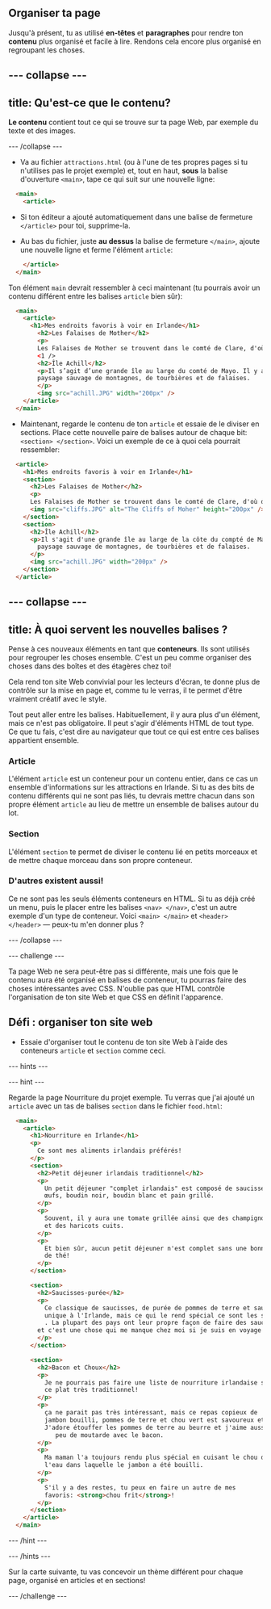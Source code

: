## Organiser ta page

Jusqu'à présent, tu as utilisé **en-têtes** et **paragraphes** pour rendre ton **contenu** plus organisé et facile à lire. Rendons cela encore plus organisé en regroupant les choses.

## \--- collapse \---

## title: Qu'est-ce que le contenu?

**Le contenu** contient tout ce qui se trouve sur ta page Web, par exemple du texte et des images.

\--- /collapse \---

+ Va au fichier `attractions.html` (ou à l'une de tes propres pages si tu n'utilises pas le projet exemple) et, tout en haut, **sous** la balise d'ouverture `<main>`, tape ce qui suit sur une nouvelle ligne: 

```html
  <main>
    <article>
```

+ Si ton éditeur a ajouté automatiquement dans une balise de fermeture `</article>` pour toi, supprime-la.

+ Au bas du fichier, juste **au dessus** la balise de fermeture `</main>`, ajoute une nouvelle ligne et ferme l'élément `article`:

```html
    </article>
  </main>
```

Ton élément `main` devrait ressembler à ceci maintenant (tu pourrais avoir un contenu différent entre les balises `article` bien sûr):

```html
  <main>
    <article>
      <h1>Mes endroits favoris à voir en Irlande</h1>
        <h2>Les Falaises de Mother</h2>
        <p>
        Les Falaises de Mother se trouvent dans le comté de Clare, d'où je viens. Regarde comme ils sont cool!</p>
        <1 />
        <h2>Île Achill</h2>
        <p>Il s’agit d’une grande île au large du comté de Mayo. Il y a un magnifique
        paysage sauvage de montagnes, de tourbières et de falaises.
        </p>
        <img src="achill.JPG" width="200px" />
    </article>
  </main>
```

+ Maintenant, regarde le contenu de ton `article` et essaie de le diviser en sections. Place cette nouvelle paire de balises autour de chaque bit: `<section> </section>`. Voici un exemple de ce à quoi cela pourrait ressembler:

```html
  <article>
    <h1>Mes endroits favoris à voir en Irlande</h1>
    <section>
      <h2>Les Falaises de Mother</h2>
      <p>
      Les Falaises de Mother se trouvent dans le comté de Clare, d'où de viens. Regarde comme elles sont cool!</p>
      <img src="cliffs.JPG" alt="The Cliffs of Moher" height="200px" />
    </section>
    <section>
      <h2>Île Achill</h2>
      <p>Il s'agit d'une grande île au large de la côte du compté de Mayo. Il y a un magnifique
        paysage sauvage de montagnes, de tourbières et de falaises.
      </p>
      <img src="achill.JPG" width="200px" />
    </section>
  </article>
```

## \--- collapse \---

## title: À quoi servent les nouvelles balises ?

Pense à ces nouveaux éléments en tant que **conteneurs**. Ils sont utilisés pour regrouper les choses ensemble. C'est un peu comme organiser des choses dans des boîtes et des étagères chez toi!

Cela rend ton site Web convivial pour les lecteurs d'écran, te donne plus de contrôle sur la mise en page et, comme tu le verras, il te permet d'être vraiment créatif avec le style.

Tout peut aller entre les balises. Habituellement, il y aura plus d'un élément, mais ce n'est pas obligatoire. Il peut s'agir d'éléments HTML de tout type. Ce que tu fais, c'est dire au navigateur que tout ce qui est entre ces balises appartient ensemble.

### Article

L'élément `article` est un conteneur pour un contenu entier, dans ce cas un ensemble d'informations sur les attractions en Irlande. Si tu as des bits de contenu différents qui ne sont pas liés, tu devrais mettre chacun dans son propre élément `article` au lieu de mettre un ensemble de balises autour du lot.

### Section

L'élément `section` te permet de diviser le contenu lié en petits morceaux et de mettre chaque morceau dans son propre conteneur.

### D'autres existent aussi!

Ce ne sont pas les seuls éléments conteneurs en HTML. Si tu as déjà créé un menu, puis le placer entre les balises `<nav> </nav>`, c'est un autre exemple d'un type de conteneur. Voici `<main> </main>` et `<header> </header>` — peux-tu m'en donner plus ?

\--- /collapse \---

\--- challenge \---

Ta page Web ne sera peut-être pas si différente, mais une fois que le contenu aura été organisé en balises de conteneur, tu pourras faire des choses intéressantes avec CSS. N'oublie pas que HTML contrôle l'organisation de ton site Web et que CSS en définit l'apparence.

## Défi : organiser ton site web

+ Essaie d'organiser tout le contenu de ton site Web à l'aide des conteneurs `article` et `section` comme ceci. 

\--- hints \---

\--- hint \---

Regarde la page Nourriture du projet exemple. Tu verras que j'ai ajouté un `article` avec un tas de balises `section` dans le fichier ` food.html `:

```html
  <main>
    <article>
      <h1>Nourriture en Irlande</h1>
      <p>
        Ce sont mes aliments irlandais préférés!
      </p>  
      <section>
        <h2>Petit déjeuner irlandais traditionnel</h2>
        <p>
          Un petit déjeuner "complet irlandais" est composé de saucisses, lards (bacon),
          œufs, boudin noir, boudin blanc et pain grillé.
        </p>
        <p>
          Souvent, il y aura une tomate grillée ainsi que des champignons,
          et des haricots cuits.
        </p>
        <p>
          Et bien sûr, aucun petit déjeuner n'est complet sans une bonne tasse
          de thé!
        </p>
      </section>

      <section>
        <h2>Saucisses-purée</h2>
        <p>
          Ce classique de saucisses, de purée de pommes de terre et sauce n'est pas
          unique à l'Irlande, mais ce qui le rend spécial ce sont les saucisses irlandaises
          . La plupart des pays ont leur propre façon de faire des saucisses,
        et c'est une chose qui me manque chez moi si je suis en voyage!
        </p>
      </section>

      <section>
        <h2>Bacon et Choux</h2>
        <p>
          Je ne pourrais pas faire une liste de nourriture irlandaise sans inclure
          ce plat très traditionnel!
        </p>
        <p>
          ça ne parait pas très intéressant, mais ce repas copieux de
          jambon bouilli, pommes de terre et chou vert est savoureux et nourrissant.
          J'adore étouffer les pommes de terre au beurre et j'aime aussi un
             peu de moutarde avec le bacon.
        </p>
        <p>
          Ma maman l'a toujours rendu plus spécial en cuisant le chou dans
          l'eau dans laquelle le jambon a été bouilli.
        </p>
        <p>
          S'il y a des restes, tu peux en faire un autre de mes
          favoris: <strong>chou frit</strong>!
        </p>
      </section>
    </article>     
  </main>
```

\--- /hint \---

\--- /hints \---

Sur la carte suivante, tu vas concevoir un thème différent pour chaque page, organisé en articles et en sections!

\--- /challenge \---